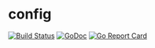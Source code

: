 # config

[![Build Status](https://travis-ci.org/prest/config.svg?branch=master)](https://travis-ci.org/prest/config)
[![GoDoc](https://godoc.org/github.com/palevi67/config?status.png)](https://godoc.org/github.com/palevi67/config)
[![Go Report Card](https://goreportcard.com/badge/github.com/palevi67/config)](https://goreportcard.com/report/github.com/palevi67/config)
